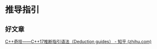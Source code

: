 # 推导指引



## 好文章

[C++奇技——C++17推断指引语法（Deduction guides） - 知乎 (zhihu.com)](https://zhuanlan.zhihu.com/p/252392895)

## 